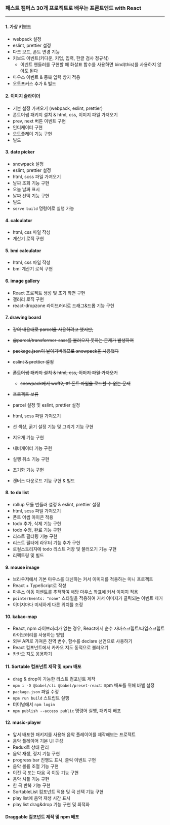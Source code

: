 ### 패스트 캠퍼스 30개 프로젝트로 배우는 프론트엔드 with React

---

#### 1. 가상 키보드

- webpack 설정
- eslint, prettier 설정
- 다크 모드, 폰트 변경 기능
- 키보드 이벤트(키다운, 키업, 입력, 한글 검사 정규식)
  - 이벤트 핸들러를 구현할 때 화살표 함수를 사용하면 bind(this)를 사용하지 않아도 된다
- 마우스 이벤트 & 중복 입력 방지 적용
- 오토포커스 추가 & 빌드

#### 2. 이미지 슬라이더

- 기본 설정 가져오기 (webpack, eslint, prettier)
- 폰트어썸 패키지 설치 & html, css, 이미지 파일 가져오기
- prev, next 버튼 이벤트 구현
- 인디케이터 구현
- 오토플레이 기능 구현
- 빌드

#### 3. date picker

- snowpack 설정
- eslint, prettier 설정
- html, scss 파일 가져오기
- 날짜 조회 기능 구현
- 오늘 날짜 표시
- 날짜 선택 기능 구현
- 빌드
- `serve build` 명령어로 실행 가능

#### 4. calculator

- html, css 파일 작성
- 계산기 로직 구현

#### 5. bmi calculator

- html, css 파일 작성
- bmi 계산기 로직 구현

#### 6. image gallery

- React 프로젝트 생성 및 초기 화면 구현
- 갤러리 로직 구현
- react-dropzone 라이브러리로 드래그&드롭 기능 구현

#### 7. drawing board

- ~~강의 내용대로 parcel을 사용하려고 했지만,~~
- ~~@parcel/transformer-sass를 불러오지 못하는 문제가 발생하여~~
- ~~package.json이 날아가버리므로 snowpack을 사용했다~~
- ~~eslint & prettier 설정~~
- ~~폰트어썸 패키지 설치 & html, css, 이미지 파일 가져오기~~
  - ~~snowpack에서 woff2, ttf 폰트 파일을 로드할 수 없는 문제~~
- ~~프로젝트 보류~~
  <br>

- parcel 설정 및 eslint, prettier 설정
- html, scss 파일 가져오기
- 선 색상, 굵기 설정 기능 및 그리기 기능 구현
- 지우개 기능 구현
- 내비게이터 기능 구현
- 실행 취소 기능 구현
- 초기화 기능 구현
- 캔버스 다운로드 기능 구현 & 빌드

#### 8. to do list

- rollup 모듈 번들러 설정 & eslint, prettier 설정
- html, scss 파일 가져오기
- 폰트 어썸 아이콘 적용
- todo 추가, 삭제 기능 구현
- todo 수정, 완료 기능 구현
- 리스트 필터링 기능 구현
- 리스트 필터에 라우터 기능 추가 구현
- 로컬스토리지에 todo 리스트 저장 및 불러오기 기능 구현
- 리팩토링 및 빌드

#### 9. mouse image

- 브라우저에서 기본 마우스를 대신하는 커서 이미지를 적용하는 미니 프로젝트
- React + TypeScript로 작성
- 마우스 이동 이벤트를 추적하여 해당 마우스 좌표에 커서 이미지 적용
- `pointerEvents: "none"` 스타일을 적용하여 커서 이미지가 클릭되는 이벤트 제거
- 이미지마다 미세하게 다른 위치를 조정

#### 10. kakao-map

- React, npm 라이브러리가 없는 경우, React에서 순수 자바스크립트/타입스크립트 라이브러리를 사용하는 방법
- 외부 API로 가져온 전역 변수, 함수를 declare 선언으로 사용하기
- React 컴포넌트에서 카카오 지도 동적으로 불러오기
- 카카오 지도 응용하기

#### 11. Sortable 컴포넌트 제작 및 npm 배포

- drag & drop이 가능한 리스트 컴포넌트 제작
- `npm i -D @babel/cli @babel/preset-react`: npm 배포를 위해 바벨 설정
- `package.json` 파일 수정
- `npm run build` 스트립트 실행
- 터미널에서 `npm login`
- `npm publish --access public` 명령어 실행, 패키지 배포

#### 12. music-player

- 앞서 배포한 패키지를 사용해 음악 플레이어를 제작해보는 프로젝트
- 음악 플레이어 기본 UI 구성
- Redux로 상태 관리
- 음악 재생, 정지 기능 구현
- progress bar 진행도 표시, 클릭 이벤트 구현
- 음악 볼륨 조절 기능 구현
- 이전 곡 또는 다음 곡 이동 기능 구현
- 음악 셔플 기능 구현
- 한 곡 반복 기능 구현
- SortableList 컴포넌트 적용 및 곡 선택 기능 구현
- play list에 음악 재생 시간 표시
- play list drag&drop 기능 구현 및 최적화

#### Draggable 컴포넌트 제작 및 npm 배포
